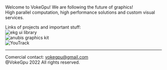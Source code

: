 Welcome to VokeGpu!
We are following the future of graphics!  
High parallel computation, high performance solutions and custom visual services. 

Links of projects and important stuff:  
![ekg ui library](https://github.com/vokegpu/ekg-ui-library)  
![anubis graphics kit](https://github.com/vokegpu/anubis-graphics-kit)  
![YouTrack](https://vokegpu.youtrack.cloud)  

---

Comercial contact: vokegpu@gmail.com  
@VokeGpu 2022 All rights reserved.
